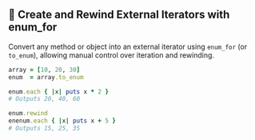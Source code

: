 ## 🔂 Create and Rewind External Iterators with enum_for

Convert any method or object into an external iterator using `enum_for` (or `to_enum`), allowing manual control over iteration and rewinding.

```ruby
array = [10, 20, 30]
enum  = array.to_enum

enum.each { |x| puts x * 2 }
# Outputs 20, 40, 60

enum.rewind
enenum.each { |x| puts x + 5 }
# Outputs 15, 25, 35
```